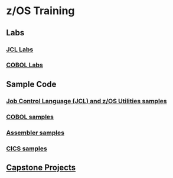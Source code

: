 # z/OS Training

## Labs

### [JCL Labs](labs/JCL_Labs.md)

### [COBOL Labs](labs/COBOL_Labs.md)

## Sample Code 

### [Job Control Language (JCL) and z/OS Utilities samples](jcl/JCL_Samples.md)

### [COBOL samples](cobol/COBOL_Samples.md)

### [Assembler samples](asm/Assembler_Samples.md)

### [CICS samples](cics/CICS_Samples.md)

## [Capstone Projects](capstone/Capstone_Projects.md)
